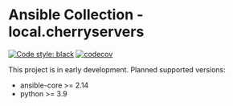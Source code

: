# Ansible Collection - local.cherryservers

[![Code style: black](https://img.shields.io/badge/code%20style-black-000000.svg)](https://github.com/psf/black)
[![codecov](https://codecov.io/gh/caliban0/cherryservers-ansible-collection/graph/badge.svg?token=WQ8P3OKBCZ)](https://codecov.io/gh/caliban0/cherryservers-ansible-collection)

This project is in early development.
Planned supported versions:
- ansible-core >= 2.14
- python >= 3.9